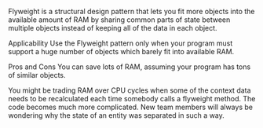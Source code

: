 Flyweight is a structural design pattern that lets you fit more objects into the available amount of RAM by sharing common parts of state between multiple objects instead of keeping all of the data in each object.

Applicability
Use the Flyweight pattern only when your program must support a huge number of objects which barely fit into available RAM.


Pros and Cons
You can save lots of RAM, assuming your program has tons of similar objects.

You might be trading RAM over CPU cycles when some of the context data needs to be recalculated each time somebody calls a flyweight method.
The code becomes much more complicated. New team members will always be wondering why the state of an entity was separated in such a way.
